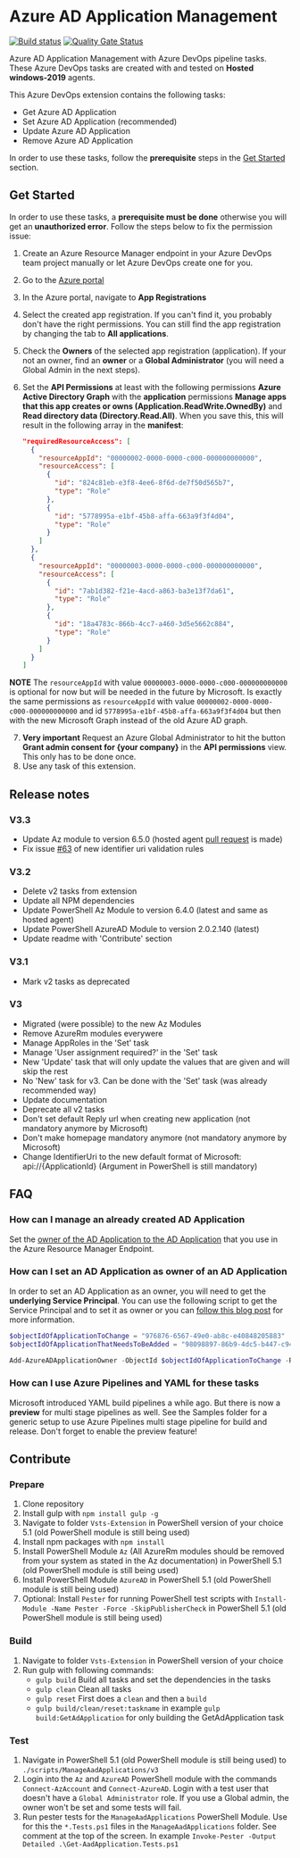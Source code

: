 # Azure AD Application Management

[![Build status](https://ralphjansen.visualstudio.com/AzureAdApplicationManagement/_apis/build/status/Vsts-Extension?branchName=master)](https://ralphjansen.visualstudio.com/AzureAdApplicationManagement/_build/latest?definitionId=12&branchName=master) [![Quality Gate Status](https://sonarcloud.io/api/project_badges/measure?project=LockTar_AzureAdApplicationManagement&metric=alert_status)](https://sonarcloud.io/dashboard?id=LockTar_AzureAdApplicationManagement)

Azure AD Application Management with Azure DevOps pipeline tasks. These Azure DevOps tasks are created with and tested on **Hosted windows-2019** agents.

This Azure DevOps extension contains the following tasks:

- Get Azure AD Application
- Set Azure AD Application (recommended)
- Update Azure AD Application
- Remove Azure AD Application

In order to use these tasks, follow the **prerequisite** steps in the [Get Started](#get-started) section.

## Get Started

In order to use these tasks, a **prerequisite must be done** otherwise you will get an **unauthorized error**. Follow the steps below to fix the permission issue:

1. Create an Azure Resource Manager endpoint in your Azure DevOps team project manually or let Azure DevOps create one for you.
2. Go to the [Azure portal](https://portal.azure.com)
3. In the Azure portal, navigate to **App Registrations**
4. Select the created app registration. If you can't find it, you probably don't have the right permissions. You can still find the app registration by changing the tab to **All applications**.
5. Check the **Owners** of the selected app registration (application). If your not an owner, find an **owner** or a **Global Administrator** (you will need a Global Admin in the next steps).
6. Set the **API Permissions** at least with the following permissions **Azure Active Directory Graph** with the **application** permissions **Manage apps that this app creates or owns (Application.ReadWrite.OwnedBy)** and **Read directory data (Directory.Read.All)**. When you save this, this will result in the following array in the **manifest**:

    ```json
    "requiredResourceAccess": [
      {
        "resourceAppId": "00000002-0000-0000-c000-000000000000",
        "resourceAccess": [
          {
            "id": "824c81eb-e3f8-4ee6-8f6d-de7f50d565b7",
            "type": "Role"
          },
          {
            "id": "5778995a-e1bf-45b8-affa-663a9f3f4d04",
            "type": "Role"
          }
        ]
      },
      {
        "resourceAppId": "00000003-0000-0000-c000-000000000000",
        "resourceAccess": [
          {
            "id": "7ab1d382-f21e-4acd-a863-ba3e13f7da61",
            "type": "Role"
          },
          {
            "id": "18a4783c-866b-4cc7-a460-3d5e5662c884",
            "type": "Role"
          }
        ]
      }
    ]
    ```

**NOTE** The `resourceAppId` with value `00000003-0000-0000-c000-000000000000` is optional for now but will be needed in the future by Microsoft. Is exactly the same permissions as `resourceAppId` with value `00000002-0000-0000-c000-000000000000` and id `5778995a-e1bf-45b8-affa-663a9f3f4d04` but then with the new Microsoft Graph instead of the old Azure AD graph.

7. **Very important** Request an Azure Global Administrator to hit the button **Grant admin consent for {your company}** in the **API permissions** view. This only has to be done once.
8. Use any task of this extension.

## Release notes

### V3.3

- Update Az module to version 6.5.0 (hosted agent [pull request](https://github.com/actions/virtual-environments/pull/4349) is made)
- Fix issue [#63](https://github.com/LockTar/AzureAdApplicationManagement/issues/63) of new identifier uri validation rules

### V3.2

- Delete v2 tasks from extension
- Update all NPM dependencies
- Update PowerShell Az Module to version 6.4.0 (latest and same as hosted agent)
- Update PowerShell AzureAD Module to version 2.0.2.140 (latest)
- Update readme with 'Contribute' section

### V3.1

- Mark v2 tasks as deprecated

### V3

- Migrated (were possible) to the new Az Modules
- Remove AzureRm modules everywere
- Manage AppRoles in the 'Set' task
- Manage 'User assignment required?' in the 'Set' task
- New 'Update' task that will only update the values that are given and will skip the rest
- No 'New' task for v3. Can be done with the 'Set' task (was already recommended way)
- Update documentation
- Deprecate all v2 tasks
- Don't set default Reply url when creating new application (not mandatory anymore by Microsoft)
- Don't make homepage mandatory anymore (not mandatory anymore by Microsoft)
- Change IdentifierUri to the new default format of Microsoft: api://{ApplicationId} (Argument in PowerShell is still mandatory)

## FAQ

### How can I manage an already created AD Application

Set the [owner of the AD Application to the AD Application](#How-can-I-set-an-AD-Application-as-owner-of-an-AD-Application) that you use in the Azure Resource Manager Endpoint.

### How can I set an AD Application as owner of an AD Application

In order to set an AD Application as an owner, you will need to get the **underlying Service Principal**. You can use the following script to get the Service Principal and to set it as owner or you can [follow this blog post](https://www.locktar.nl/programming/powershell/add-azure-ad-application-as-owner-of-another-ad-application) for more information.

```powershell
$objectIdOfApplicationToChange = "976876-6567-49e0-ab8c-e40848205883"
$objectIdOfApplicationThatNeedsToBeAdded = "98098897-86b9-4dc5-b447-c94138db3a61"

Add-AzureADApplicationOwner -ObjectId $objectIdOfApplicationToChange -RefObjectId (Get-AzureRmADApplication -ObjectId $objectIdOfApplicationThatNeedsToBeAdded | Get-AzureRmADServicePrincipal).Id
```

### How can I use Azure Pipelines and YAML for these tasks

Microsoft introduced YAML build pipelines a while ago. But there is now a **preview** for multi stage pipelines as well. See the Samples folder for a generic setup to use Azure Pipelines multi stage pipeline for build and release.
Don't forget to enable the preview feature!

## Contribute

### Prepare

1. Clone repository
2. Install gulp with `npm install gulp -g`
3. Navigate to folder `Vsts-Extension` in PowerShell version of your choice 5.1 (old PowerShell module is still being used)
4. Install npm packages with `npm install`
5. Install PowerShell Module `Az` (All AzureRm modules should be removed from your system as stated in the Az documentation) in PowerShell 5.1 (old PowerShell module is still being used)
6. Install PowerShell Module `AzureAD` in PowerShell 5.1 (old PowerShell module is still being used)
7. Optional: Install `Pester` for running PowerShell test scripts with `Install-Module -Name Pester -Force -SkipPublisherCheck` in PowerShell 5.1 (old PowerShell module is still being used)

### Build

1. Navigate to folder `Vsts-Extension` in PowerShell version of your choice
2. Run gulp with following commands: 
    - `gulp build` Build all tasks and set the dependencies in the tasks
    - `gulp clean` Clean all tasks
    - `gulp reset` First does a `clean` and then a `build`
    - `gulp build/clean/reset:taskname` in example `gulp build:GetAdApplication` for only building the GetAdApplication task

### Test

1. Navigate in PowerShell 5.1 (old PowerShell module is still being used) to `./scripts/ManageAadApplications/v3`
2. Login into the `Az` and `AzureAD` PowerShell module with the commands `Connect-AzAccount` and `Connect-AzureAD`. Login with a test user that doesn't have a `Global Administrator` role. If you use a Global admin, the owner won't be set and some tests will fail.
2. Run pester tests for the `ManageAadApplications` PowerShell Module. Use for this the `*.Tests.ps1` files in the `ManageAadApplications` folder. See comment at the top of the screen. In example `Invoke-Pester -Output Detailed .\Get-AadApplication.Tests.ps1`